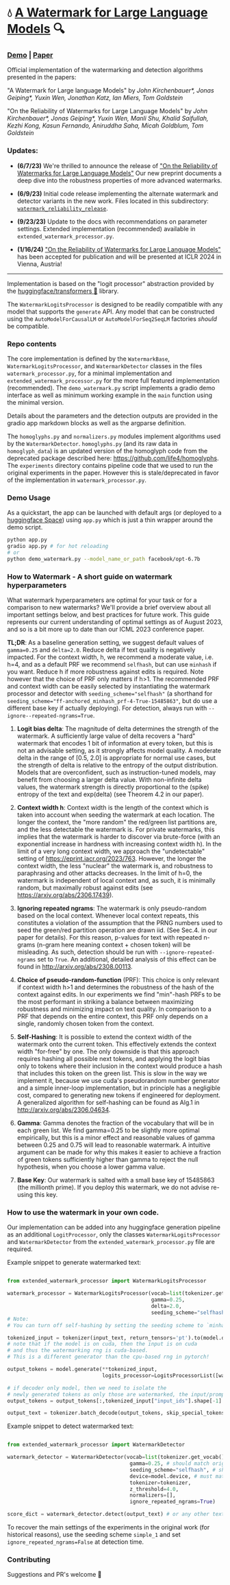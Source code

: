 # 💧 [A Watermark for Large Language Models](https://arxiv.org/abs/2301.10226) 🔍

### [Demo](https://huggingface.co/spaces/tomg-group-umd/lm-watermarking) | [Paper](https://arxiv.org/abs/2301.10226)

Official implementation of the watermarking and detection algorithms presented in the papers:

"A Watermark for Large language Models" by _John Kirchenbauer*, Jonas Geiping*, Yuxin Wen, Jonathan Katz, Ian Miers, Tom Goldstein_  

"On the Reliability of Watermarks for Large Language Models" by _John Kirchenbauer*, Jonas Geiping*, Yuxin Wen, Manli Shu, Khalid Saifullah, Kezhi Kong, Kasun Fernando, Aniruddha Saha, Micah Goldblum, Tom Goldstein_

### Updates:

- **(6/7/23)** We're thrilled to announce the release of ["On the Reliability of Watermarks for Large Language Models"](https://arxiv.org/abs/2306.04634) Our new preprint documents a deep dive into the robustness properties of more advanced watermarks.

- **(6/9/23)** Initial code release implementing the alternate watermark and detector variants in the new work. Files located in this subdirectory: [`watermark_reliability_release`](watermark_reliability_release).

- **(9/23/23)** Update to the docs with recommendations on parameter settings. Extended implementation (recommended) available in `extended_watermark_processor.py`.

- **(1/16/24)** ["On the Reliability of Watermarks for Large Language Models"](https://arxiv.org/abs/2306.04634) has been accepted for publication and will be presented at ICLR 2024 in Vienna, Austria!

---

Implementation is based on the "logit processor" abstraction provided by the [huggingface/transformers 🤗](https://github.com/huggingface/transformers) library.

The `WatermarkLogitsProcessor` is designed to be readily compatible with any model that supports the `generate` API.
Any model that can be constructed using the `AutoModelForCausalLM` or `AutoModelForSeq2SeqLM` factories _should_ be compatible.

### Repo contents

The core implementation is defined by the `WatermarkBase`, `WatermarkLogitsProcessor`, and `WatermarkDetector` classes in the files `watermark_processor.py`, for a minimal implementation and `extended_watermark_processor.py` for the more full featured implementation (recommended).
The `demo_watermark.py` script implements a gradio demo interface as well as minimum working example in the `main` function using the minimal version.

Details about the parameters and the detection outputs are provided in the gradio app markdown blocks as well as the argparse definition.

The `homoglyphs.py` and `normalizers.py` modules implement algorithms used by the `WatermarkDetector`. `homoglyphs.py` (and its raw data in `homoglyph_data`) is an updated version of the homoglyph code from the deprecated package described here: https://github.com/life4/homoglyphs.
The `experiments` directory contains pipeline code that we used to run the original experiments in the paper. However this is stale/deprecated
in favor of the implementation in `watermark_processor.py`.

### Demo Usage

As a quickstart, the app can be launched with default args (or deployed to a [huggingface Space](https://huggingface.co/spaces)) using `app.py`
which is just a thin wrapper around the demo script.
```sh
python app.py
gradio app.py # for hot reloading
# or
python demo_watermark.py --model_name_or_path facebook/opt-6.7b
```


### How to Watermark - A short guide on watermark hyperparameters
What watermark hyperparameters are optimal for your task or for a comparison to new watermarks? We'll provide a brief overview about all important settings below, and best practices for future work. This guide represents our current understanding of optimal settings as of August 2023, and so is a bit more up to date than our ICML 2023 conference paper.

**TL;DR**: As a baseline generation setting, we suggest default values of `gamma=0.25` and `delta=2.0`. Reduce delta if text quality is negatively impacted. For the context width, h, we recommend a moderate value, i.e. h=4, and as a default PRF we recommend `selfhash`, but can use `minhash` if you want. Reduce h if more robustness against edits is required. Note however that the choice of PRF only matters if h>1. The recommended PRF and context width can be easily selected by instantiating the watermark processor and detector with `seeding_scheme="selfhash"` (a shorthand for `seeding_scheme="ff-anchored_minhash_prf-4-True-15485863"`, but do use a different base key if actually deploying). For detection, always run with `--ignore--repeated-ngrams=True`.

1) **Logit bias delta**: The magnitude of delta determines the strength of the watermark. A sufficiently large value of delta recovers a "hard" watermark that encodes 1 bit of information at every token, but this is not an advisable setting, as it strongly affects model quality. A moderate delta in the range of [0.5, 2.0] is appropriate for normal use cases, but the strength of delta is relative to the entropy of the output distribution. Models that are overconfident, such as instruction-tuned models, may benefit from choosing a larger delta value. With non-infinite delta values, the watermark strength is directly proportional to the (spike) entropy of the text and exp(delta) (see Theorem 4.2 in our paper).

2) **Context width h**: Context width is the length of the context which is taken into account when seeding the watermark at each location. The longer the context, the "more random" the red/green list partitions are, and the less detectable the watermark is. For private watermarks, this implies that the watermark is harder to discover via brute-force (with an exponential increase in hardness with increasing context width h).
In the limit of a very long context width, we approach the "undetectable" setting of https://eprint.iacr.org/2023/763. However, the longer the context width, the less "nuclear" the watermark is, and robustness to paraphrasing and other attacks decreases. In the limit of h=0, the watermark is independent of local context and, as such, it is minimally random, but maximally robust against edits (see https://arxiv.org/abs/2306.17439).

3) **Ignoring repeated ngrams**: The watermark is only pseudo-random based on the local context. Whenever local context repeats, this constitutes a violation of the assumption that the PRNG numbers used to seed the green/red partition operation are drawn iid. (See Sec.4. in our paper for details). For this reason, p-values for text with repeated n-grams (n-gram here meaning context + chosen token) will be misleading. As such, detection should be run with `--ignore-repeated-ngrams` set to `True`. An additional, detailed analysis of this effect can be found in http://arxiv.org/abs/2308.00113.

4) **Choice of pseudo-random-function** (PRF): This choice is only relevant if context width h>1 and determines the robustness of the hash of the context against edits. In our experiments we find "min"-hash PRFs to be the most performant in striking a balance between maximizing robustness and minimizing impact on text quality. In comparison to a PRF that depends on the entire context, this PRF only depends on a single, randomly chosen token from the context.

5) **Self-Hashing**: It is possible to extend the context width of the watermark onto the current token. This effectively extends the context width "for-free" by one. The only downside is that this approach requires hashing all possible next tokens, and applying the logit bias only to tokens where their inclusion in the context would produce a hash that includes this token on the green list. This is slow in the way we implement it, because we use cuda's pseudorandom number generator and a simple inner-loop implementation, but in principle has a negligible cost, compared to generating new tokens if engineered for deployment. A generalized algorithm for self-hashing can be found as Alg.1 in http://arxiv.org/abs/2306.04634.

6) **Gamma**: Gamma denotes the fraction of the vocabulary that will be in each green list. We find gamma=0.25 to be slightly more optimal empirically, but this is a minor effect and reasonable values of gamma between 0.25 and 0.75 will lead to reasonable watermark. A intuitive argument can be made for why this makes it easier to achieve a fraction of green tokens sufficiently higher than gamma to reject the null hypothesis, when you choose a lower gamma value.

7) **Base Key**: Our watermark is salted with a small base key of 15485863 (the millionth prime). If you deploy this watermark, we do not advise re-using this key.

### How to use the watermark in your own code.

Our implementation can be added into any huggingface generation pipeline as an additional `LogitProcessor`, only the classes `WatermarkLogitsProcessor` and `WatermarkDetector` from the `extended_watermark_processor.py` file are required.

Example snippet to generate watermarked text:
```python

from extended_watermark_processor import WatermarkLogitsProcessor

watermark_processor = WatermarkLogitsProcessor(vocab=list(tokenizer.get_vocab().values()),
                                               gamma=0.25,
                                               delta=2.0,
                                               seeding_scheme="selfhash") #equivalent to `ff-anchored_minhash_prf-4-True-15485863`
# Note:
# You can turn off self-hashing by setting the seeding scheme to `minhash`.

tokenized_input = tokenizer(input_text, return_tensors='pt').to(model.device)
# note that if the model is on cuda, then the input is on cuda
# and thus the watermarking rng is cuda-based.
# This is a different generator than the cpu-based rng in pytorch!

output_tokens = model.generate(**tokenized_input,
                               logits_processor=LogitsProcessorList([watermark_processor]))

# if decoder only model, then we need to isolate the
# newly generated tokens as only those are watermarked, the input/prompt is not
output_tokens = output_tokens[:,tokenized_input["input_ids"].shape[-1]:]

output_text = tokenizer.batch_decode(output_tokens, skip_special_tokens=True)[0]
```

Example snippet to detect watermarked text:
```python

from extended_watermark_processor import WatermarkDetector

watermark_detector = WatermarkDetector(vocab=list(tokenizer.get_vocab().values()),
                                        gamma=0.25, # should match original setting
                                        seeding_scheme="selfhash", # should match original setting
                                        device=model.device, # must match the original rng device type
                                        tokenizer=tokenizer,
                                        z_threshold=4.0,
                                        normalizers=[],
                                        ignore_repeated_ngrams=True)

score_dict = watermark_detector.detect(output_text) # or any other text of interest to analyze
```

To recover the main settings of the experiments in the original work (for historical reasons), use the seeding scheme `simple_1` and set `ignore_repeated_ngrams=False` at detection time.


### Contributing
Suggestions and PR's welcome 🙂
